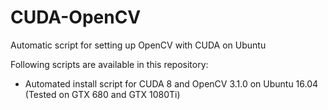 # CUDA-OpenCV

Automatic script for setting up OpenCV with CUDA on Ubuntu

Following scripts are available in this repository:
* Automated install script for CUDA 8 and OpenCV 3.1.0 on Ubuntu 16.04  (Tested on GTX 680 and GTX 1080Ti)

